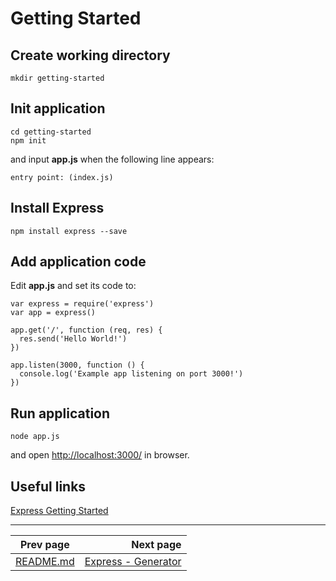 # Getting Started #

## Create working directory ##

    mkdir getting-started

## Init application ##

    cd getting-started
    npm init

and input **app.js** when the following line appears:

    entry point: (index.js)

## Install Express ##

    npm install express --save

## Add application code ##

Edit **app.js** and set its code to:

    var express = require('express')
    var app = express()

    app.get('/', function (req, res) {
      res.send('Hello World!')
    })

    app.listen(3000, function () {
      console.log('Example app listening on port 3000!')
    })

## Run application ##

    node app.js

and open [http://localhost:3000/](http://localhost:3000/) in browser.

## Useful links ##

[Express Getting Started](http://expressjs.com/en/starter/installing.html)

***
|  Prev page  |  Next page                      |
| ----------- | ------------------------------: |
| [README.md](../README.md) | [Express - Generator](generator.md) |
